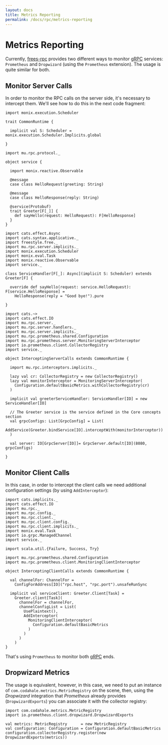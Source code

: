 ```yaml
---
layout: docs
title: Metrics Reporting
permalink: /docs/rpc/metrics-reporting
---
```


# Metrics Reporting

Currently, [frees-rpc] provides two different ways to monitor [gRPC] services: `Prometheus` and `Dropwizard` (using the `Prometheus` extension). The usage is quite similar for both.

## Monitor Server Calls

In order to monitor the RPC calls on the server side, it's necessary to intercept them. We'll see how to do this in the next code fragment:

```tut:invisible
import monix.execution.Scheduler

trait CommonRuntime {

  implicit val S: Scheduler = monix.execution.Scheduler.Implicits.global

}
```

```tut:invisible
import mu.rpc.protocol._

object service {

  import monix.reactive.Observable

  @message
  case class HelloRequest(greeting: String)

  @message
  case class HelloResponse(reply: String)

  @service(Protobuf)
  trait Greeter[F[_]] {
    def sayHello(request: HelloRequest): F[HelloResponse]
  }
}
```

```tut:invisible
import cats.effect.Async
import cats.syntax.applicative._
import freestyle.free._
import mu.rpc.server.implicits._
import monix.execution.Scheduler
import monix.eval.Task
import monix.reactive.Observable
import service._

class ServiceHandler[F[_]: Async](implicit S: Scheduler) extends Greeter[F] {

  override def sayHello(request: service.HelloRequest): F[service.HelloResponse] =
    HelloResponse(reply = "Good bye!").pure

}
```

```tut:silent
import cats.~>
import cats.effect.IO
import mu.rpc.server._
import mu.rpc.server.handlers._
import mu.rpc.server.implicits._
import mu.rpc.prometheus.shared.Configuration
import mu.rpc.prometheus.server.MonitoringServerInterceptor
import io.prometheus.client.CollectorRegistry
import service._

object InterceptingServerCalls extends CommonRuntime {

  import mu.rpc.interceptors.implicits._

  lazy val cr: CollectorRegistry = new CollectorRegistry()
  lazy val monitorInterceptor = MonitoringServerInterceptor(
    Configuration.defaultBasicMetrics.withCollectorRegistry(cr)
  )

  implicit val greeterServiceHandler: ServiceHandler[IO] = new ServiceHandler[IO]

  // The Greeter service is the service defined in the Core concepts section
  val grpcConfigs: List[GrpcConfig] = List(
    AddService(Greeter.bindService[IO].interceptWith(monitorInterceptor))
  )

  val server: IO[GrpcServer[IO]]= GrpcServer.default[IO](8080, grpcConfigs)

}
```

## Monitor Client Calls

In this case, in order to intercept the client calls we need additional configuration settings (by using `AddInterceptor`):

```tut:silent
import cats.implicits._
import cats.effect.IO
import mu.rpc._
import mu.rpc.config._
import mu.rpc.client._
import mu.rpc.client.config._
import mu.rpc.client.implicits._
import monix.eval.Task
import io.grpc.ManagedChannel
import service._

import scala.util.{Failure, Success, Try}

import mu.rpc.prometheus.shared.Configuration
import mu.rpc.prometheus.client.MonitoringClientInterceptor

object InterceptingClientCalls extends CommonRuntime {

  val channelFor: ChannelFor =
    ConfigForAddress[IO]("rpc.host", "rpc.port").unsafeRunSync

  implicit val serviceClient: Greeter.Client[Task] =
    Greeter.client[Task](
      channelFor = channelFor,
      channelConfigList = List(
        UsePlaintext(),
        AddInterceptor(
          MonitoringClientInterceptor(
            Configuration.defaultBasicMetrics
          )
        )
      )
    )
}
```

That's using `Prometheus` to monitor both [gRPC] ends.

## Dropwizard Metrics

The usage is equivalent, however, in this case, we need to put an instance of `com.codahale.metrics.MetricRegistry` on the scene, then, using the _Dropwizard_ integration that _Prometheus_ already provides (`DropwizardExports`) you can associate it with the collector registry:

```tut:silent
import com.codahale.metrics.MetricRegistry
import io.prometheus.client.dropwizard.DropwizardExports

val metrics: MetricRegistry      = new MetricRegistry
val configuration: Configuration = Configuration.defaultBasicMetrics
configuration.collectorRegistry.register(new DropwizardExports(metrics))
```

[RPC]: https://en.wikipedia.org/wiki/Remote_procedure_call
[HTTP/2]: https://http2.github.io/
[gRPC]: https://grpc.io/
[frees-rpc]: https://github.com/higherkindness/freestyle-rpc
[Java gRPC]: https://github.com/grpc/grpc-java
[JSON]: https://en.wikipedia.org/wiki/JSON
[gRPC guide]: https://grpc.io/docs/guides/
[@tagless algebra]: http://frees.io/docs/core/algebras/
[PBDirect]: https://github.com/btlines/pbdirect
[scalamacros]: https://github.com/scalamacros/paradise
[Monix]: https://monix.io/
[cats-effect]: https://github.com/typelevel/cats-effect
[Metrifier]: https://github.com/47deg/metrifier

